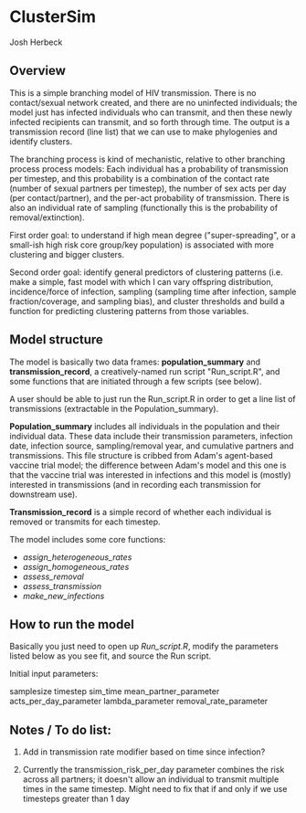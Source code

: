 # ClusterSim

Josh Herbeck

## Overview

This is a simple branching model of HIV transmission. There is no contact/sexual 
network created, and there are no uninfected individuals; the model just has infected
individuals who can transmit, and then these newly infected recipients can transmit, 
and so forth through time. The output is a transmission record (line list) that 
we can use to make phylogenies and identify clusters.

The branching process is kind of mechanistic, relative to other branching process 
process models:  Each individual has a probability of transmission per timestep, 
and this probability is a combination of the contact rate (number of sexual partners 
per timestep), the number of sex acts per day (per contact/partner), and the per-act 
probability of transmission. There is also an individual rate of sampling 
(functionally this is the probability of removal/extinction).

First order goal:  to understand if high mean degree ("super-spreading", or a 
small-ish high risk core group/key population) is associated with more clustering 
and bigger clusters. 

Second order goal:  identify general predictors of clustering patterns (i.e. make a
simple, fast model with which I can vary offspring distribution, incidence/force 
of infection, sampling (sampling time after infection, sample fraction/coverage, and
sampling bias), and cluster thresholds and build a function for predicting clustering
patterns from those variables.


## Model structure

The model is basically two data frames:  **population_summary** and **transmission_record**, 
a creatively-named run script "Run_script.R", and some functions that are initiated
through a few scripts (see below).

A user should be able to just run the Run_script.R in order to get a line list 
of transmissions (extractable in the Population_summary).

**Population_summary** includes all individuals in the population and their individual 
data. These data include their transmission parameters, infection date, infection 
source, sampling/removal year, and cumulative partners and transmissions. This file
structure is cribbed from Adam's agent-based vaccine trial model; the difference
between Adam's model and this one is that the vaccine trial was interested in 
infections and this model is (mostly) interested in transmissions (and in recording
each transmission for downstream use).

**Transmission_record** is a simple record of whether each individual is removed or
transmits for each timestep. 

The model includes some core functions:

* *assign_heterogeneous_rates*
* *assign_homogeneous_rates*
* *assess_removal*
* *assess_transmission*
* *make_new_infections*


## How to run the model

Basically you just need to open up *Run_script.R*, modify the parameters listed below
as you see fit, and source the Run script.

Initial input parameters:

samplesize
timestep 
sim_time 
mean_partner_parameter 
acts_per_day_parameter 
lambda_parameter
removal_rate_parameter


## Notes / To do list:

1. Add in transmission rate modifier based on time since infection?

2. Currently the transmission_risk_per_day parameter combines the risk across all partners; it doesn't allow an individual to transmit multiple times in the same timestep. Might need to fix that if and only if we use timesteps greater than 1 day


